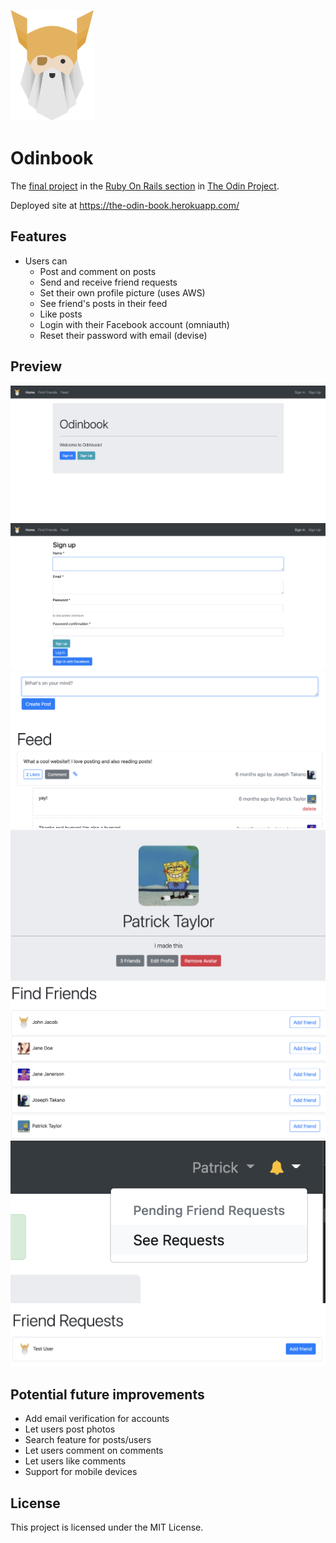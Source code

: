 ![logo](/preview_images/odinlogo.svg)
# Odinbook

The [final project](https://www.theodinproject.com/courses/ruby-on-rails/lessons/final-project) in the [Ruby On Rails section](https://www.theodinproject.com/courses/ruby-on-rails) in [The Odin Project](https://www.theodinproject.com/).

Deployed site at https://the-odin-book.herokuapp.com/

## Features
- Users can
  - Post and comment on posts
  - Send and receive friend requests
  - Set their own profile picture (uses AWS)
  - See friend's posts in their feed
  - Like posts
  - Login with their Facebook account (omniauth)
  - Reset their password with email (devise)

## Preview
![main](/preview_images/main.png)
![signup](/preview_images/signup.png)
![feed](/preview_images/feed.png)
![profile](/preview_images/profile.png)
![friends](/preview_images/friends.png)
![notifications](/preview_images/notifications.png)
![requests](/preview_images/requests.png)


## Potential future improvements
- Add email verification for accounts
- Let users post photos
- Search feature for posts/users
- Let users comment on comments
- Let users like comments
- Support for mobile devices

## License
This project is licensed under the MIT License.
